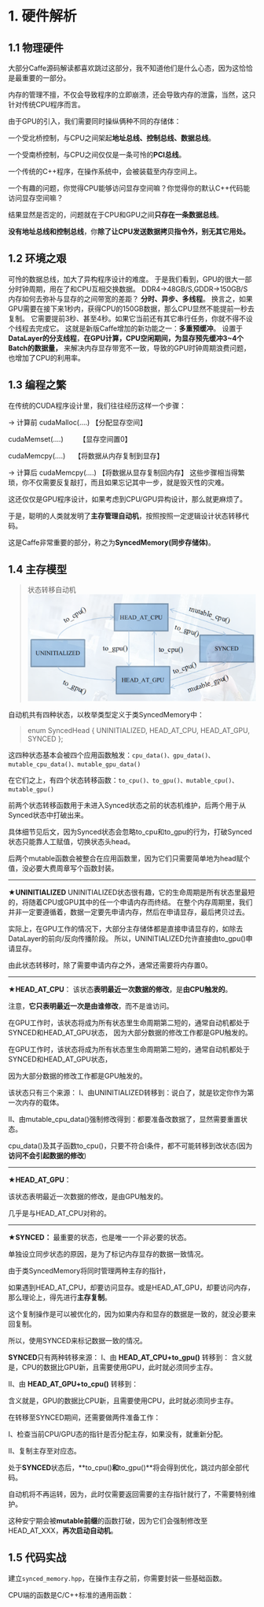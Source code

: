 # 1. 硬件解析

## 1.1 物理硬件

大部分Caffe源码解读都喜欢跳过这部分，我不知道他们是什么心态，因为这恰恰是最重要的一部分。

内存的管理不擅，不仅会导致程序的立即崩溃，还会导致内存的泄露，当然，这只针对传统CPU程序而言。

由于GPU的引入，我们需要同时操纵俩种不同的存储体：

一个受北桥控制，与CPU之间架起**地址总线、控制总线、数据总线**。

一个受南桥控制，与CPU之间仅仅是一条可怜的**PCI总线**。

一个传统的C++程序，在操作系统中，会被装载至内存空间上。

一个有趣的问题，你觉得CPU能够访问显存空间嘛？你觉得你的默认C++代码能访问显存空间嘛？

结果显然是否定的，问题就在于CPU和GPU之间**只存在一条数据总线**。

**没有地址总线和控制总线**，你**除了让CPU发送数据拷贝指令外，别无其它用处。**

## 1.2 环境之艰
可怜的数据总线，加大了异构程序设计的难度。
于是我们看到，GPU的很大一部分时钟周期，用在了和CPU互相交换数据。
DDR4->48GB/S,GDDR->150GB/S
内存如何去弥补与显存的之间带宽的差距？
**分时、异步、多线程**。
换言之，如果GPU需要在接下来1秒内，获得CPU的150GB数据，那么CPU显然不能提前一秒去复制。
它需要提前3秒、甚至4秒。如果它当前还有其它串行任务，你就不得不设个线程去完成它。
这就是新版Caffe增加的新功能之一：**多重预缓冲**。
设置于**DataLayer的分支线程**，**在GPU计算，CPU空闲期间，为显存预先缓冲3~4个Batch的数据量，**
来解决内存显存带宽不一致，导致的GPU时钟周期浪费问题，也增加了CPU的利用率。

## 1.3 编程之繁
在传统的CUDA程序设计里，我们往往经历这样一个步骤：

-> 计算前
cudaMalloc(....)          【分配显存空间】

cudaMemset(....)　　 【显存空间置0】

cudaMemcpy(....)　   【将数据从内存复制到显存】

-> 计算后
cudaMemcpy(....)       【将数据从显存复制回内存】
这些步骤相当得繁琐，你不仅需要反复敲打，而且如果忘记其中一步，就是毁灭性的灾难。

这还仅仅是GPU程序设计，如果考虑到CPU/GPU异构设计，那么就更麻烦了。

于是，聪明的人类就发明了**主存管理自动机**，按照按照一定逻辑设计状态转移代码。

这是Caffe非常重要的部分，称之为**SyncedMemory(同步存储体)**。

## 1.4 主存模型
> 状态转移自动机
![](MarkdownImg/2020-04-20-15-57-44.png)

自动机共有四种状态，以枚举类型定义于类SyncedMemory中：
> enum SyncedHead { UNINITIALIZED, HEAD_AT_CPU, HEAD_AT_GPU, SYNCED };

这四种状态基本会被四个应用函数触发：```cpu_data()、gpu_data()、mutable_cpu_data()、mutable_gpu_data()```

在它们之上，有四个状态转移函数：```to_cpu()、to_gpu()、mutable_cpu()、mutable_gpu()```

前两个状态转移函数用于未进入Synced状态之前的状态机维护，后两个用于从Synced状态中打破出来。

具体细节见后文，因为Synced状态会忽略to_cpu和to_gpu的行为，打破Synced状态只能靠人工赋值，切换状态头head。

后两个mutable函数会被整合在应用函数里，因为它们只需要简单地为head赋个值，没必要大费周章写个函数封装。

---
**★UNINITIALIZED**
UNINITIALIZED状态很有趣，它的生命周期是所有状态里最短的，将随着CPU或GPU其中的任一个申请内存而终结。
在整个内存周期里，我们并非一定要遵循着，数据一定要先申请内存，然后在申请显存，最后拷贝过去。

实际上，在GPU工作的情况下，大部分主存储体都是直接申请显存的，如除去DataLayer的前向/反向传播阶段。
所以，UNINITIALIZED允许直接由to_gpu()申请显存。

由此状态转移时，除了需要申请内存之外，通常还需要将内存置0。

---

**★HEAD_AT_CPU**：
该状态**表明最近一次数据的修改**，是**由CPU触发的**。

注意，**它只表明最近一次是由谁修改**，而不是谁访问。

在GPU工作时，该状态将成为所有状态里生命周期第二短的，通常自动机都处于SYNCED和HEAD_AT_GPU状态，
因为大部分数据的修改工作都是GPU触发的。

在GPU工作时，该状态将成为所有状态里生命周期第二短的，通常自动机都处于SYNCED和HEAD_AT_GPU状态，

因为大部分数据的修改工作都是GPU触发的。

该状态只有三个来源：
I、由UNINITIALIZED转移到：说白了，就是钦定你作为第一次内存的载体。

II、由mutable_cpu_data()强制修改得到：都要准备改数据了，显然需要重置状态。

cpu_data()及其子函数to_cpu()，只要不符合I条件，都不可能转移到改状态(因为**访问不会引起数据的修改**)

---
**★HEAD_AT_GPU**：

该状态表明最近一次数据的修改，是由GPU触发的。

几乎是与HEAD_AT_CPU对称的。

---

**★SYNCED：**
最重要的状态，也是唯一一个非必要的状态。

单独设立同步状态的原因，是为了标记内存显存的数据一致情况。

由于类SyncedMemory将同时管理两种主存的指针，

如果遇到HEAD_AT_CPU，却要访问显存。或是HEAD_AT_GPU，却要访问内存，那么理论上，得先进行**主存复制**。

这个复制操作是可以被优化的，因为如果内存和显存的数据是一致的，就没必要来回复制。

所以，使用SYNCED来标记数据一致的情况。

**SYNCED**只有两种转移来源：
I、由 **HEAD_AT_CPU+to_gpu()** 转移到：
含义就是，CPU的数据比GPU新，且需要使用GPU，此时就必须同步主存。

II、由 **HEAD_AT_GPU+to_cpu()** 转移到：

含义就是，GPU的数据比CPU新，且需要使用CPU，此时就必须同步主存。

在转移至SYNCED期间，还需要做两件准备工作：

I、检查当前CPU/GPU态的指针是否分配主存，如果没有，就重新分配。

II、复制主存至对应态。

处于**SYNCED**状态后，**to_cpu()**和**to_gpu()**将会得到优化，跳过内部全部代码。

自动机将不再运转，因为，此时仅需要返回需要的主存指针就行了，不需要特别维护。

这种安宁期会被**mutable前缀**的函数打破，因为它们会强制修改至HEAD_AT_XXX，**再次启动自动机**。

## 1.5 代码实战
建立`synced_memory.hpp`，在操作主存之前，你需要封装一些基础函数。

CPU端的函数是C/C++标准的通用函数：
```c++



```












